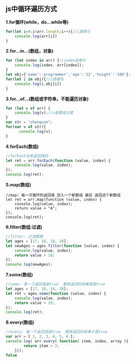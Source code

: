 ## js中循环遍历方式

**1.for循环(while，do...while等)**

```javascript
for(let i=0;i<arr.length;i++){//i是索引
    console.log(arr[i])
}
```

**2.for...in...(数组，对象)**

```javascript
for (let index in arr) {//index是索引
	console.log(index, arr[index]);
}
let obj={'name':'programmer','age':'22','height':'180'};
for(let i in obj){//i是键名
    console.log(i,obj[i])
}
```

**3.for...of...(数组或字符串，不能遍历对象)**

```javascript
for (let v of arr) {
	console.log(v);//v是数组元素
}
var str = "zhangsan";
for(var v of str){
      console.log(v);
}
```

**4.forEach(数组)**

```javascript
//forEach没有返回值的 
let ret = arr.forEach(function (value, index) {
	console.log(value, index);
});
console.log(ret);
```

**5.map(数组)**

```
//map: 每一次循环的返回值 加入一个新数组 最后 返回这个新数组 
let ret = arr.map(function (value, index) {
	console.log(value, index);
	return value + "A";
});
console.log(ret);
```

**6.filter(数组:过滤)**

```javascript
//filter: 过滤数据 
let ages = [17, 18, 19, 20];
let newAges = ages.filter(function (value, index) {
	console.log(value, index);
	return value > 18;
});
console.log(newAges);
```

**7.some(数组)**

```javascript
//some: 某一个返回值是true  整体返回的结果就是true
let ages = [17, 18, 19, 20];
let ret = ages.some(function (value, index) {
	console.log(value, index);
	return value > 19;
});
console.log(ret);
```

**8.every(数组)**

```javascript
//every: 每一个返回值是true  整体返回的结果才是true
var arr = [ 1, 2, 3, 4, 5, 6 ]; 
console.log( arr.every( function( item, index, array ){ 
        return item > 3; 
    })); 
false
```

